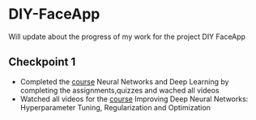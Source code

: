 # DIY-FaceApp
Will update about the progress of my work for the project DIY FaceApp

## Checkpoint 1
* Completed the [course](https://www.coursera.org/learn/neural-networks-deep-learning?specialization=deep-learning) Neural Networks and Deep Learning by completing the assignments,quizzes and wached all videos
* Watched all videos for the [course](https://www.coursera.org/learn/deep-neural-network?specialization=deep-learning) Improving Deep Neural Networks: Hyperparameter Tuning, Regularization and Optimization
